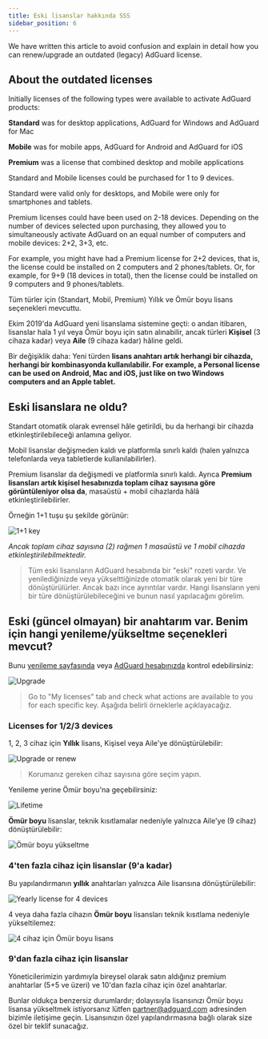 ```yaml
---
title: Eski lisanslar hakkında SSS
sidebar_position: 6
---
```


We have written this article to avoid confusion and explain in detail how you can renew/upgrade an outdated (legacy) AdGuard license.

## About the outdated licenses

Initially licenses of the following types were available to activate AdGuard products:

**Standard** was for desktop applications, AdGuard for Windows and AdGuard for Mac

**Mobile** was for mobile apps, AdGuard for Android and AdGuard for iOS

**Premium** was a license that combined desktop and mobile applications

Standard and Mobile licenses could be purchased for 1 to 9 devices.

Standard were valid only for desktops, and Mobile were only for smartphones and tablets.

Premium licenses could have been used on 2-18 devices. Depending on the number of devices selected upon purchasing, they allowed you to simultaneously activate AdGuard on an equal number of computers and mobile devices: 2+2, 3+3, etc.

For example, you might have had a Premium license for 2+2 devices, that is, the license could be installed on 2 computers and 2 phones/tablets. Or, for example, for 9+9 (18 devices in total), then the license could be installed on 9 computers and 9 phones/tablets.

Tüm türler için (Standart, Mobil, Premium) Yıllık ve Ömür boyu lisans seçenekleri mevcuttu.

Ekim 2019'da AdGuard yeni lisanslama sistemine geçti: o andan itibaren, lisanslar hala 1 yıl veya Ömür boyu için satın alınabilir, ancak türleri **Kişisel** (3 cihaza kadar) veya **Aile** (9 cihaza kadar) hâline geldi.

Bir değişiklik daha: Yeni türden **lisans anahtarı artık herhangi bir cihazda, herhangi bir kombinasyonda kullanılabilir. For example, a Personal license can be used on Android, Mac and iOS, just like on two Windows computers and an Apple tablet.**

## Eski lisanslara ne oldu?

Standart otomatik olarak evrensel hâle getirildi, bu da herhangi bir cihazda etkinleştirilebileceği anlamına geliyor.

Mobil lisanslar değişmeden kaldı ve platformla sınırlı kaldı (halen yalnızca telefonlarda veya tabletlerde kullanılabilirler).

Premium lisanslar da değişmedi ve platformla sınırlı kaldı. Ayrıca **Premium lisansları artık kişisel hesabınızda toplam cihaz sayısına göre görüntüleniyor olsa da**, masaüstü + mobil cihazlarda hâlâ etkinleştirilebilirler.

Örneğin 1+1 tuşu şu şekilde görünür:

![1+1 key](https://cdn.adtidy.org/public/Adguard/kb/newscreenshots/En/General/legacy-licenses/1.outdatedlicenses_en.png)

*Ancak toplam cihaz sayısına (2) rağmen 1 masaüstü ve 1 mobil cihazda etkinleştirilebilmektedir.*
> Tüm eski lisansların AdGuard hesabında bir "eski" rozeti vardır. Ve yenilediğinizde veya yükselttiğinizde otomatik olarak yeni bir türe dönüştürülürler. Ancak bazı ince ayrıntılar vardır. Hangi lisansların yeni bir türe dönüştürülebileceğini ve bunun nasıl yapılacağını görelim.

## Eski (güncel olmayan) bir anahtarım var. Benim için hangi yenileme/yükseltme seçenekleri mevcut?

Bunu [yenileme sayfasında](https://adguard.com/renew.html) veya [AdGuard hesabınızda](https://my.adguard.com/main.html) kontrol edebilirsiniz:

![Upgrade](https://cdn.adtidy.org/public/Adguard/kb/newscreenshots/En/General/legacy-licenses/2.switch_en.png)
> Go to "My licenses" tab and check what actions are available to you for each specific key. Aşağıda belirli örneklerle açıklayacağız.

### Licenses for 1/2/3 devices

1, 2, 3 cihaz için **Yıllık** lisans, Kişisel veya Aile'ye dönüştürülebilir:

![Upgrade or renew](https://cdn.adtidy.org/public/Adguard/kb/newscreenshots/En/General/legacy-licenses/3.yearly_en.png)
> Korumanız gereken cihaz sayısına göre seçim yapın.

Yenileme yerine Ömür boyu'na geçebilirsiniz:

![Lifetime](https://cdn.adtidy.org/public/Adguard/kb/newscreenshots/En/General/legacy-licenses/4.lifetime_en.png)

**Ömür boyu** lisanslar, teknik kısıtlamalar nedeniyle yalnızca Aile'ye (9 cihaz) dönüştürülebilir:

![Ömür boyu yükseltme](https://cdn.adtidy.org/public/Adguard/kb/newscreenshots/En/General/legacy-licenses/5.lifetimeupgrade_en.png)

### 4'ten fazla cihaz için lisanslar (9'a kadar)

Bu yapılandırmanın **yıllık** anahtarları yalnızca Aile lisansına dönüştürülebilir:

![Yearly license for 4 devices](https://cdn.adtidy.org/public/Adguard/kb/newscreenshots/En/General/legacy-licenses/6.yearly4+devices_en.png)

4 veya daha fazla cihazın **Ömür boyu** lisansları teknik kısıtlama nedeniyle yükseltilemez:

![4 cihaz için Ömür boyu lisans](https://cdn.adtidy.org/public/Adguard/kb/newscreenshots/En/General/legacy-licenses/7.lifetime4+devices_en.png)

### 9'dan fazla cihaz için lisanslar

Yöneticilerimizin yardımıyla bireysel olarak satın aldığınız premium anahtarlar (5+5 ve üzeri) ve 10'dan fazla cihaz için özel anahtarlar.

Bunlar oldukça benzersiz durumlardır; dolayısıyla lisansınızı Ömür boyu lisansa yükseltmek istiyorsanız lütfen partner@adguard.com adresinden bizimle iletişime geçin. Lisansınızın özel yapılandırmasına bağlı olarak size özel bir teklif sunacağız.
